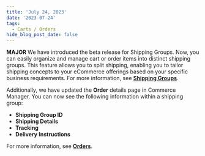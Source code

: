 ```yaml
---
title: 'July 24, 2023'
date: '2023-07-24'
tags:
  - Carts / Orders
hide_blog_post_date: false
---
```


**MAJOR** We have introduced the beta release for Shipping Groups. Now, you can easily organize and manage cart or order items into distinct shipping groups. This feature allows you to split shipping, enabling you to tailor shipping concepts to your eCommerce offerings based on your specific business requirements. For more information, see **[Shipping Groups](https://elasticpath.dev/docs/commerce-cloud/shipping-groups/Overview)**.

Additionally, we have updated the **Order** details page in Commerce Manager. You can now see the following information within a shipping group:

*   **Shipping Group ID**
*   **Shipping Details**
*   **Tracking**
*   **Delivery** **Instructions**

For more information, see **[Orders](https://elasticpath.dev/docs/commerce-cloud/orders/orders-cm)**.
